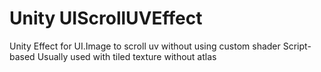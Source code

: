 # Unity UIScrollUVEffect
Unity Effect for UI.Image to scroll uv without using custom shader
Script-based
Usually used with tiled texture without atlas
